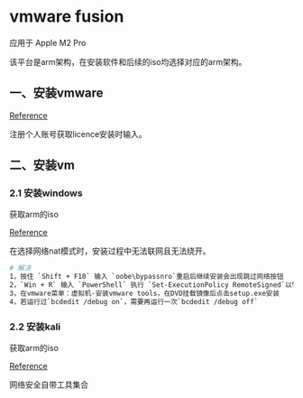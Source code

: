 # vmware fusion

应用于 Apple M2 Pro 

该平台是arm架构，在安装软件和后续的iso均选择对应的arm架构。

## 一、安装vmware

[Reference](https://www.vmware.com/products/fusion/fusion-evaluation.html)

注册个人账号获取licence安装时输入。



## 二、安装vm

### 2.1 安装windows

获取arm的iso

[Reference](https://next.itellyou.cn/Original/)

在选择网络nat模式时，安装过程中无法联网且无法绕开。

```bash
# 解决
1，按住 `Shift + F10` 输入 `oobe\bypassnro`重启后继续安装会出现跳过网络按钮
2，`Win + R` 输入 `PowerShell` 执行 `Set-ExecutionPolicy RemoteSigned`以管理员权限运行
3，在vmware菜单：虚拟机-安装vmware tools，在DVD挂载镜像后点击setup.exe安装
4，若运行过`bcdedit /debug on`，需要再运行一次`bcdedit /debug off`
```



### 2.2 安装kali

获取arm的iso

[Reference](https://www.kali.org/get-kali/#kali-installer-images)

网络安全自带工具集合